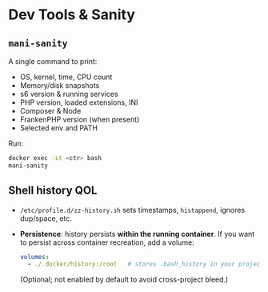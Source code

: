 # Dev Tools & Sanity

## `mani-sanity`
A single command to print:
- OS, kernel, time, CPU count
- Memory/disk snapshots
- s6 version & running services
- PHP version, loaded extensions, INI
- Composer & Node
- FrankenPHP version (when present)
- Selected env and PATH

Run:
```bash
docker exec -it <ctr> bash
mani-sanity
```

## Shell history QOL

* `/etc/profile.d/zz-history.sh` sets timestamps, `histappend`, ignores dup/space, etc.
* **Persistence**: history persists **within the running container**. If you want to persist across container recreation, add a volume:

  ```yaml
  volumes:
    - ./.docker/history:/root   # stores .bash_history in your project
  ```

  (Optional; not enabled by default to avoid cross-project bleed.)

